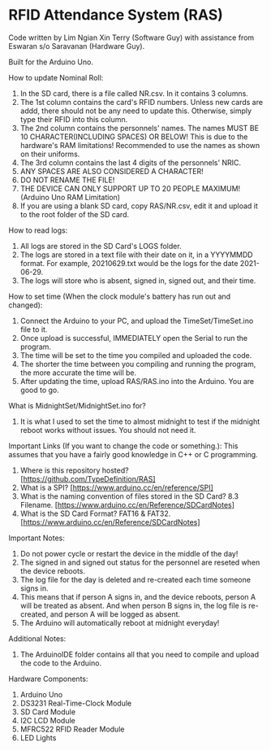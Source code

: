 # RFID Attendance System (RAS)
Code written by Lim Ngian Xin Terry (Software Guy) with assistance from Eswaran s/o Saravanan (Hardware Guy).

Built for the Arduino Uno.

How to update Nominal Roll:
1. In the SD card, there is a file called NR.csv. In it contains 3 columns.
2. The 1st column contains the card's RFID numbers. Unless new cards are addd, there should not be any need to update this. Otherwise, simply type their RFID into this column.
3. The 2nd column contains the personnels' names. The names MUST BE 10 CHARACTER(INCLUDING SPACES) OR BELOW! This is due to the hardware's RAM limitations! Recommended to use the names as shown on their uniforms.
4. The 3rd column contains the last 4 digits of the personnels' NRIC.
5. ANY SPACES ARE ALSO CONSIDERED A CHARACTER!
6. DO NOT RENAME THE FILE!
7. THE DEVICE CAN ONLY SUPPORT UP TO 20 PEOPLE MAXIMUM! (Arduino Uno RAM Limitation)
8. If you are using a blank SD card, copy RAS/NR.csv, edit it and upload it to the root folder of the SD card.

How to read logs:
1. All logs are stored in the SD Card's LOGS folder.
2. The logs are stored in a text file with their date on it, in a YYYYMMDD format. For example, 20210629.txt would be the logs for the date 2021-06-29.
3. The logs will store who is absent, signed in, signed out, and their time.

How to set time (When the clock module's battery has run out and changed):
1. Connect the Arduino to your PC, and upload the TimeSet/TimeSet.ino file to it.
2. Once upload is successful, IMMEDIATELY open the Serial to run the program.
3. The time will be set to the time you compiled and uploaded the code.
4. The shorter the time between you compiling and running the program, the more accurate the time will be.
5. After updating the time, upload RAS/RAS.ino into the Arduino. You are good to go.

What is MidnightSet/MidnightSet.ino for?
1. It is what I used to set the time to almost midnight to test if the midnight reboot works without issues. You should not need it.

Important Links (If you want to change the code or something.):
This assumes that you have a fairly good knowledge in C++ or C programming. 
1. Where is this repository hosted? [https://github.com/TypeDefinition/RAS]
2. What is a SPI? [https://www.arduino.cc/en/reference/SPI]
3. What is the naming convention of files stored in the SD Card? 8.3 Filename. [https://www.arduino.cc/en/Reference/SDCardNotes]
4. What is the SD Card Format? FAT16 & FAT32. [https://www.arduino.cc/en/Reference/SDCardNotes]

Important Notes:
1. Do not power cycle or restart the device in the middle of the day!
2. The signed in and signed out status for the personnel are reseted when the device reboots.
3. The log file for the day is deleted and re-created each time someone signs in.
4. This means that if person A signs in, and the device reboots, person A will be treated as absent. And when person B signs in, the log file is re-created, and person A will be logged as absent.
5. The Arduino will automatically reboot at midnight everyday!

Additional Notes:
1. The ArduinoIDE folder contains all that you need to compile and upload the code to the Arduino.

Hardware Components:
1. Arduino Uno
2. DS3231 Real-Time-Clock Module
3. SD Card Module
4. I2C LCD Module
5. MFRC522 RFID Reader Module
6. LED Lights
